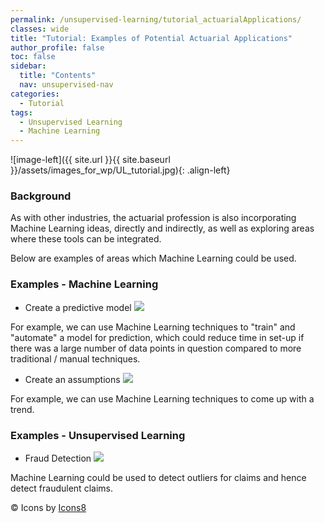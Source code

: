 ```yaml
---
permalink: /unsupervised-learning/tutorial_actuarialApplications/
classes: wide
title: "Tutorial: Examples of Potential Actuarial Applications"
author_profile: false
toc: false
sidebar:
  title: "Contents"
  nav: unsupervised-nav
categories:
  - Tutorial
tags:
  - Unsupervised Learning
  - Machine Learning
---
```



![image-left]({{ site.url }}{{ site.baseurl }}/assets/images_for_wp/UL_tutorial.jpg){: .align-left}


<h3>Background</h3>
As with other industries, the actuarial profession is also incorporating Machine Learning ideas, directly and indirectly, as well as exploring areas where these tools can be integrated.

Below are examples of areas which Machine Learning could be used.

<h3>Examples - Machine Learning</h3>

* Create a predictive model <img src="https://img.icons8.com/ios-filled/30/000000/bullish.png"/>

For example, we can use Machine Learning techniques to "train" and "automate" a model for prediction, which could reduce time in set-up if there was a large number of data points in question compared to more traditional / manual techniques.

* Create an assumptions <img src="https://img.icons8.com/ios-glyphs/30/000000/low-price.png"/>

For example, we can use Machine Learning techniques to come up with a trend.


<h3>Examples - Unsupervised Learning</h3>

* Fraud Detection <img src="https://img.icons8.com/ios-glyphs/30/000000/fraud.png"/>

Machine Learning could be used to detect outliers for claims and hence detect fraudulent claims.

&copy; Icons by [Icons8](https://icons8.com)
